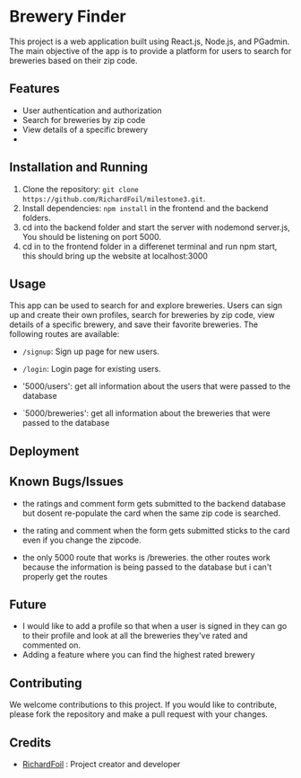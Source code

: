 # Brewery Finder

This project is a web application built using React.js, Node.js, and PGadmin. The main objective of the app is to provide a platform for users to search for breweries based on their zip code.

## Features

- User authentication and authorization
- Search for breweries by zip code
- View details of a specific brewery
- 


## Installation and Running

1. Clone the repository: `git clone https://github.com/RichardFoil/milestone3.git`.
2. Install dependencies: `npm install` in the frontend and the backend folders.
3. cd into the backend folder and start the server with nodemond server.js, You should be listening on port 5000.
4.  cd in to the frontend folder in a differenet terminal and run npm start, this should bring up the website at localhost:3000

## Usage

This app can be used to search for and explore breweries. Users can sign up and create their own profiles, search for breweries by zip code, view details of a specific brewery, and save their favorite breweries. The following routes are available:

- `/signup`: Sign up page for new users.
- `/login`: Login page for existing users.

- '5000/users': get all information about the users that were passed to the database 
- `5000/breweries': get all information about the breweries that were passed to the database


## Deployment

##  Known Bugs/Issues
- the ratings and comment form gets submitted to the backend database but dosent re-populate the card when the same zip code is searched.

- the rating and comment when the form gets submitted sticks to the card even if you change the zipcode.

- the only 5000 route that works is /breweries.  the other  routes work because the information is being passed to the database but i can't properly get the routes


## Future
- I would like to add a profile so that when a user is signed in they can go to their profile and look at all the breweries they've rated and commented on.
- Adding a feature where you can find the highest rated brewery

## Contributing

We welcome contributions to this project. If you would like to contribute, please fork the repository and make a pull request with your changes.

## Credits

- [RichardFoil](https://github.com/RichardFoil) : Project creator and developer
